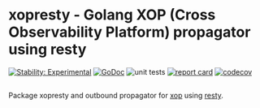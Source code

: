 # xopresty - Golang XOP (Cross Observability Platform) propagator using resty

[![Stability: Experimental](https://masterminds.github.io/stability/experimental.svg)](https://masterminds.github.io/stability/experimental.html)
[![GoDoc](https://godoc.org/github.com/xoplog/xopresty-go?status.png)](https://pkg.go.dev/github.com/xoplog/xopresty-go)
![unit tests](https://github.com/xoplog/xopresty-go/actions/workflows/go.yml/badge.svg)
[![report card](https://goreportcard.com/badge/github.com/xoplog/xopresty-go)](https://goreportcard.com/report/github.com/xoplog/xopresty-go)
[![codecov](https://codecov.io/gh/xoplog/xopresty-go/branch/main/graph/badge.svg)](https://codecov.io/gh/xoplog/xopresty-go)

## 

Package xopresty and outbound propagator for
[xop](https://github.com/xoplog/xop-go) 
using [resty](https://github.com/go-resty/resty).
